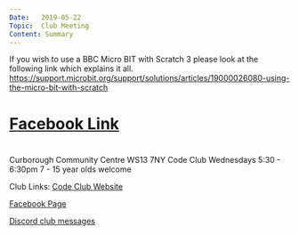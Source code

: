 ```yaml
---
Date:   2019-05-22
Topic:  Club Meeting
Content: Summary
---
```

If you wish to use a BBC Micro BIT with Scratch 3 please look at the following link which explains it all.
https://support.microbit.org/support/solutions/articles/19000026080-using-the-micro-bit-with-scratch

# [Facebook Link](https://www.facebook.com/1481985248595237/posts/2056209257839497/)

#
Curborough Community Centre
WS13 7NY
Code Club
Wednesdays 5:30 - 6:30pm
7 - 15 year olds welcome

Club Links:
[Code Club Website](https://lichfield-code-club.github.io/)

[Facebook Page](https://www.facebook.com/LichfieldCoders)

[Discord club messages](https://discord.gg/szz6xGK)
